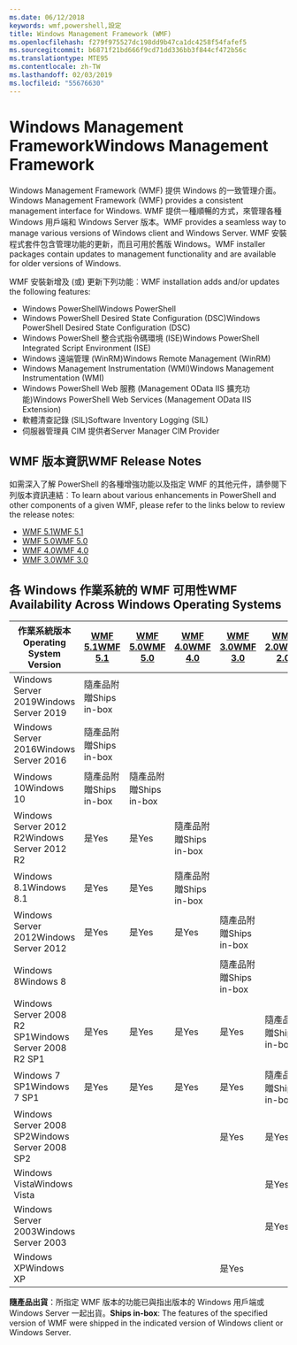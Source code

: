 ```yaml
---
ms.date: 06/12/2018
keywords: wmf,powershell,設定
title: Windows Management Framework (WMF)
ms.openlocfilehash: f279f975527dc198dd9b47ca1dc4258f54fafef5
ms.sourcegitcommit: b6871f21bd666f9cd71dd336bb3f844cf472b56c
ms.translationtype: MTE95
ms.contentlocale: zh-TW
ms.lasthandoff: 02/03/2019
ms.locfileid: "55676630"
---
```

# <a name="windows-management-framework"></a><span data-ttu-id="e7b9b-103">Windows Management Framework</span><span class="sxs-lookup"><span data-stu-id="e7b9b-103">Windows Management Framework</span></span>

<span data-ttu-id="e7b9b-104">Windows Management Framework (WMF) 提供 Windows 的一致管理介面。</span><span class="sxs-lookup"><span data-stu-id="e7b9b-104">Windows Management Framework (WMF) provides a consistent management interface for Windows.</span></span> <span data-ttu-id="e7b9b-105">WMF 提供一種順暢的方式，來管理各種 Windows 用戶端和 Windows Server 版本。</span><span class="sxs-lookup"><span data-stu-id="e7b9b-105">WMF provides a seamless way to manage various versions of Windows client and Windows Server.</span></span> <span data-ttu-id="e7b9b-106">WMF 安裝程式套件包含管理功能的更新，而且可用於舊版 Windows。</span><span class="sxs-lookup"><span data-stu-id="e7b9b-106">WMF installer packages contain updates to management functionality and are available for older versions of Windows.</span></span>

<span data-ttu-id="e7b9b-107">WMF 安裝新增及 (或) 更新下列功能︰</span><span class="sxs-lookup"><span data-stu-id="e7b9b-107">WMF installation adds and/or updates the following features:</span></span>

- <span data-ttu-id="e7b9b-108">Windows PowerShell</span><span class="sxs-lookup"><span data-stu-id="e7b9b-108">Windows PowerShell</span></span>
- <span data-ttu-id="e7b9b-109">Windows PowerShell Desired State Configuration (DSC)</span><span class="sxs-lookup"><span data-stu-id="e7b9b-109">Windows PowerShell Desired State Configuration (DSC)</span></span>
- <span data-ttu-id="e7b9b-110">Windows PowerShell 整合式指令碼環境 (ISE)</span><span class="sxs-lookup"><span data-stu-id="e7b9b-110">Windows PowerShell Integrated Script Environment (ISE)</span></span>
- <span data-ttu-id="e7b9b-111">Windows 遠端管理 (WinRM)</span><span class="sxs-lookup"><span data-stu-id="e7b9b-111">Windows Remote Management (WinRM)</span></span>
- <span data-ttu-id="e7b9b-112">Windows Management Instrumentation (WMI)</span><span class="sxs-lookup"><span data-stu-id="e7b9b-112">Windows Management Instrumentation (WMI)</span></span>
- <span data-ttu-id="e7b9b-113">Windows PowerShell Web 服務 (Management OData IIS 擴充功能)</span><span class="sxs-lookup"><span data-stu-id="e7b9b-113">Windows PowerShell Web Services (Management OData IIS Extension)</span></span>
- <span data-ttu-id="e7b9b-114">軟體清查記錄 (SIL)</span><span class="sxs-lookup"><span data-stu-id="e7b9b-114">Software Inventory Logging (SIL)</span></span>
- <span data-ttu-id="e7b9b-115">伺服器管理員 CIM 提供者</span><span class="sxs-lookup"><span data-stu-id="e7b9b-115">Server Manager CIM Provider</span></span>

## <a name="wmf-release-notes"></a><span data-ttu-id="e7b9b-116">WMF 版本資訊</span><span class="sxs-lookup"><span data-stu-id="e7b9b-116">WMF Release Notes</span></span>

<span data-ttu-id="e7b9b-117">如需深入了解 PowerShell 的各種增強功能以及指定 WMF 的其他元件，請參閱下列版本資訊連結︰</span><span class="sxs-lookup"><span data-stu-id="e7b9b-117">To learn about various enhancements in PowerShell and other components of a given WMF, please refer to the links below to review the release notes:</span></span>

- [<span data-ttu-id="e7b9b-118">WMF 5.1</span><span class="sxs-lookup"><span data-stu-id="e7b9b-118">WMF 5.1</span></span>](5.1/release-notes.md)
- [<span data-ttu-id="e7b9b-119">WMF 5.0</span><span class="sxs-lookup"><span data-stu-id="e7b9b-119">WMF 5.0</span></span>](5.0/releasenotes.md)
- [<span data-ttu-id="e7b9b-120">WMF 4.0</span><span class="sxs-lookup"><span data-stu-id="e7b9b-120">WMF 4.0</span></span>](https://download.microsoft.com/download/3/D/6/3D61D262-8549-4769-A660-230B67E15B25/Windows%20Management%20Framework%204%200%20Release%20Notes.docx)
- [<span data-ttu-id="e7b9b-121">WMF 3.0</span><span class="sxs-lookup"><span data-stu-id="e7b9b-121">WMF 3.0</span></span>](https://download.microsoft.com/download/E/7/6/E76850B8-DA6E-4FF5-8CCE-A24FC513FD16/WMF%203%20Release%20Notes.docx)

## <a name="wmf-availability-across-windows-operating-systems"></a><span data-ttu-id="e7b9b-122">各 Windows 作業系統的 WMF 可用性</span><span class="sxs-lookup"><span data-stu-id="e7b9b-122">WMF Availability Across Windows Operating Systems</span></span>

|<span data-ttu-id="e7b9b-123">作業系統版本</span><span class="sxs-lookup"><span data-stu-id="e7b9b-123">Operating System Version</span></span>  |<span data-ttu-id="e7b9b-124">[WMF 5.1][]</span><span class="sxs-lookup"><span data-stu-id="e7b9b-124">[WMF 5.1][]</span></span> |<span data-ttu-id="e7b9b-125">[WMF 5.0][]</span><span class="sxs-lookup"><span data-stu-id="e7b9b-125">[WMF 5.0][]</span></span> |<span data-ttu-id="e7b9b-126">[WMF 4.0][]</span><span class="sxs-lookup"><span data-stu-id="e7b9b-126">[WMF 4.0][]</span></span> |<span data-ttu-id="e7b9b-127">[WMF 3.0][]</span><span class="sxs-lookup"><span data-stu-id="e7b9b-127">[WMF 3.0][]</span></span>  |<span data-ttu-id="e7b9b-128">[WMF 2.0][]</span><span class="sxs-lookup"><span data-stu-id="e7b9b-128">[WMF 2.0][]</span></span> |
|--------------------------|------------|------------|------------|-------------|------------|
|<span data-ttu-id="e7b9b-129">Windows Server 2019</span><span class="sxs-lookup"><span data-stu-id="e7b9b-129">Windows Server 2019</span></span>       |<span data-ttu-id="e7b9b-130">隨產品附贈</span><span class="sxs-lookup"><span data-stu-id="e7b9b-130">Ships in-box</span></span>|            |            |             |            |
|<span data-ttu-id="e7b9b-131">Windows Server 2016</span><span class="sxs-lookup"><span data-stu-id="e7b9b-131">Windows Server 2016</span></span>       |<span data-ttu-id="e7b9b-132">隨產品附贈</span><span class="sxs-lookup"><span data-stu-id="e7b9b-132">Ships in-box</span></span>|            |            |             |            |
|<span data-ttu-id="e7b9b-133">Windows 10</span><span class="sxs-lookup"><span data-stu-id="e7b9b-133">Windows 10</span></span>                |<span data-ttu-id="e7b9b-134">隨產品附贈</span><span class="sxs-lookup"><span data-stu-id="e7b9b-134">Ships in-box</span></span>|<span data-ttu-id="e7b9b-135">隨產品附贈</span><span class="sxs-lookup"><span data-stu-id="e7b9b-135">Ships in-box</span></span>|            |             |            |
|<span data-ttu-id="e7b9b-136">Windows Server 2012 R2</span><span class="sxs-lookup"><span data-stu-id="e7b9b-136">Windows Server 2012 R2</span></span>    |<span data-ttu-id="e7b9b-137">是</span><span class="sxs-lookup"><span data-stu-id="e7b9b-137">Yes</span></span>         |<span data-ttu-id="e7b9b-138">是</span><span class="sxs-lookup"><span data-stu-id="e7b9b-138">Yes</span></span>         |<span data-ttu-id="e7b9b-139">隨產品附贈</span><span class="sxs-lookup"><span data-stu-id="e7b9b-139">Ships in-box</span></span>|             |            |
|<span data-ttu-id="e7b9b-140">Windows 8.1</span><span class="sxs-lookup"><span data-stu-id="e7b9b-140">Windows 8.1</span></span>               |<span data-ttu-id="e7b9b-141">是</span><span class="sxs-lookup"><span data-stu-id="e7b9b-141">Yes</span></span>         |<span data-ttu-id="e7b9b-142">是</span><span class="sxs-lookup"><span data-stu-id="e7b9b-142">Yes</span></span>         |<span data-ttu-id="e7b9b-143">隨產品附贈</span><span class="sxs-lookup"><span data-stu-id="e7b9b-143">Ships in-box</span></span>|             |            |
|<span data-ttu-id="e7b9b-144">Windows Server 2012</span><span class="sxs-lookup"><span data-stu-id="e7b9b-144">Windows Server 2012</span></span>       |<span data-ttu-id="e7b9b-145">是</span><span class="sxs-lookup"><span data-stu-id="e7b9b-145">Yes</span></span>         |<span data-ttu-id="e7b9b-146">是</span><span class="sxs-lookup"><span data-stu-id="e7b9b-146">Yes</span></span>         |<span data-ttu-id="e7b9b-147">是</span><span class="sxs-lookup"><span data-stu-id="e7b9b-147">Yes</span></span>         |<span data-ttu-id="e7b9b-148">隨產品附贈</span><span class="sxs-lookup"><span data-stu-id="e7b9b-148">Ships in-box</span></span> |            |
|<span data-ttu-id="e7b9b-149">Windows 8</span><span class="sxs-lookup"><span data-stu-id="e7b9b-149">Windows 8</span></span>                 |            |            |            |<span data-ttu-id="e7b9b-150">隨產品附贈</span><span class="sxs-lookup"><span data-stu-id="e7b9b-150">Ships in-box</span></span> |            |
|<span data-ttu-id="e7b9b-151">Windows Server 2008 R2 SP1</span><span class="sxs-lookup"><span data-stu-id="e7b9b-151">Windows Server 2008 R2 SP1</span></span>|<span data-ttu-id="e7b9b-152">是</span><span class="sxs-lookup"><span data-stu-id="e7b9b-152">Yes</span></span>         |<span data-ttu-id="e7b9b-153">是</span><span class="sxs-lookup"><span data-stu-id="e7b9b-153">Yes</span></span>         |<span data-ttu-id="e7b9b-154">是</span><span class="sxs-lookup"><span data-stu-id="e7b9b-154">Yes</span></span>         |<span data-ttu-id="e7b9b-155">是</span><span class="sxs-lookup"><span data-stu-id="e7b9b-155">Yes</span></span>          |<span data-ttu-id="e7b9b-156">隨產品附贈</span><span class="sxs-lookup"><span data-stu-id="e7b9b-156">Ships in-box</span></span>|
|<span data-ttu-id="e7b9b-157">Windows 7 SP1</span><span class="sxs-lookup"><span data-stu-id="e7b9b-157">Windows 7 SP1</span></span>             |<span data-ttu-id="e7b9b-158">是</span><span class="sxs-lookup"><span data-stu-id="e7b9b-158">Yes</span></span>         |<span data-ttu-id="e7b9b-159">是</span><span class="sxs-lookup"><span data-stu-id="e7b9b-159">Yes</span></span>         |<span data-ttu-id="e7b9b-160">是</span><span class="sxs-lookup"><span data-stu-id="e7b9b-160">Yes</span></span>         |<span data-ttu-id="e7b9b-161">是</span><span class="sxs-lookup"><span data-stu-id="e7b9b-161">Yes</span></span>          |<span data-ttu-id="e7b9b-162">隨產品附贈</span><span class="sxs-lookup"><span data-stu-id="e7b9b-162">Ships in-box</span></span>|
|<span data-ttu-id="e7b9b-163">Windows Server 2008 SP2</span><span class="sxs-lookup"><span data-stu-id="e7b9b-163">Windows Server 2008 SP2</span></span>   |            |            |            |<span data-ttu-id="e7b9b-164">是</span><span class="sxs-lookup"><span data-stu-id="e7b9b-164">Yes</span></span>          |<span data-ttu-id="e7b9b-165">是</span><span class="sxs-lookup"><span data-stu-id="e7b9b-165">Yes</span></span>         |
|<span data-ttu-id="e7b9b-166">Windows Vista</span><span class="sxs-lookup"><span data-stu-id="e7b9b-166">Windows Vista</span></span>             |            |            |            |             |<span data-ttu-id="e7b9b-167">是</span><span class="sxs-lookup"><span data-stu-id="e7b9b-167">Yes</span></span>         |
|<span data-ttu-id="e7b9b-168">Windows Server 2003</span><span class="sxs-lookup"><span data-stu-id="e7b9b-168">Windows Server 2003</span></span>       |            |            |            |             |<span data-ttu-id="e7b9b-169">是</span><span class="sxs-lookup"><span data-stu-id="e7b9b-169">Yes</span></span>         |
|<span data-ttu-id="e7b9b-170">Windows XP</span><span class="sxs-lookup"><span data-stu-id="e7b9b-170">Windows XP</span></span>                |            |            |            |<span data-ttu-id="e7b9b-171">是</span><span class="sxs-lookup"><span data-stu-id="e7b9b-171">Yes</span></span>          |            |

<span data-ttu-id="e7b9b-172">**隨產品出貨**：所指定 WMF 版本的功能已與指出版本的 Windows 用戶端或 Windows Server 一起出貨。</span><span class="sxs-lookup"><span data-stu-id="e7b9b-172">**Ships in-box**: The features of the specified version of WMF were shipped in the indicated version of Windows client or Windows Server.</span></span>

[WMF 5.1]: https://aka.ms/wmf51download
[WMF 5.0]: https://aka.ms/wmf5download
[WMF 4.0]: https://aka.ms/wmf4download
[WMF 3.0]: https://aka.ms/wmf3download
[WMF 2.0]: https://aka.ms/wmf2download

